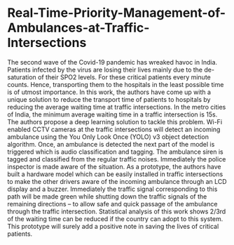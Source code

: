 # Real-Time-Priority-Management-of-Ambulances-at-Traffic-Intersections

The second wave of the Covid-19 pandemic has wreaked havoc in India. Patients infected by
the virus are losing their lives mainly due to the de-saturation of their SPO2 levels. For these critical
patients every minute counts. Hence, transporting them to the hospitals in the least possible time is of
utmost importance. In this work, the authors have come up with a unique solution to reduce the transport
time of patients to hospitals by reducing the average waiting time at traffic intersections. In the metro
cities of India, the minimum average waiting time in a traffic intersection is 15s. The authors propose a
deep learning solution to tackle this problem. Wi-Fi enabled CCTV cameras at the traffic intersections
will detect an incoming ambulance using the You Only Look Once (YOLO) v3 object detection algorithm.
Once, an ambulance is detected the next part of the model is triggered which is audio classification and
tagging. The ambulance siren is tagged and classified from the regular traffic noises. Immediately the
police inspector is made aware of the situation. As a prototype, the authors have built a hardware model
which can be easily installed in traffic intersections to make the other drivers aware of the incoming
ambulance through an LCD display and a buzzer. Immediately the traffic signal corresponding to this
path will be made green while shutting down the traffic signals of the remaining directions – to allow safe
and quick passage of the ambulance through the traffic intersection. Statistical analysis of this work
shows 2/3rd of the waiting time can be reduced if the country can adopt to this system. This prototype will
surely add a positive note in saving the lives of critical patients.
